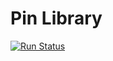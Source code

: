 # Pin Library

[![Run Status](https://api.shippable.com/projects/587a34c06fb9b00f0096a0c0/badge?branch=master)](https://app.shippable.com/projects/587a34c06fb9b00f0096a0c0)
